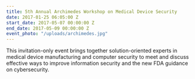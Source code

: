 ```yaml
---
title: 5th Annual Archimedes Workshop on Medical Device Security
date: 2017-01-25 06:05:00 Z
start_date: 2017-05-07 00:00:00 Z
end_date: 2017-05-09 00:00:00 Z
event_photo: "/uploads/archimedes.jpg"
---
```


This invitation-only event brings together solution-oriented experts in medical device manufacturing and computer security to meet and discuss effective ways to improve information security and the new FDA guidance on cybersecurity.